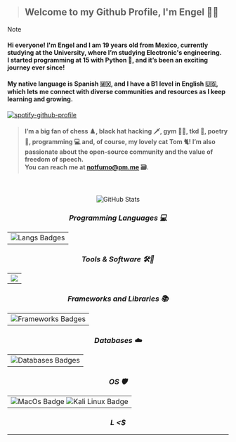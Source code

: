 >## Welcome to my Github Profile, I'm Engel 🌴🍞

>[!NOTE]
><h4>Hi everyone! I'm Engel and I am 19 years old from Mexico, currently studying at the University, where I’m studying Electronic's engineering. <br> I started programming at 15 with Python 🐍, and it’s been an exciting journey ever since!</h4> <h4> My native language is Spanish 🇲🇽, and I have a B1 level in English 🇺🇸, which lets me connect with diverse communities and resources as I keep learning and growing.</h4>

[![spotify-github-profile](https://spotify-github-profile.kittinanx.com/api/view?uid=zlphe55f73sjokfs22oe3r14l&cover_image=true&theme=novatorem&show_offline=false&background_color=f5f5f5&interchange=false&bar_color=53b14f&bar_color_cover=false)](https://buymeacoffee.com/gelshll)

><h4>I’m a big fan of chess ♟️, black hat hacking 🗡, gym 🏋🏻, tkd 🥋, poetry 🍂, programming 💻 and, of course, my lovely cat Tom 🐈! I’m also passionate about the open-source community and the value of freedom of speech. <br> You can reach me at <a href="mailto:notfumo@pm.me">notfumo@pm.me</a> 🗃️.</h4>
<div align="center">
<br>

![GitHub Stats](https://gh-readme-profile.vercel.app/api?username=gelshll&theme=dark)

### _**Programming Languages 💻**_

<table>
  <td align="center">
    <img src="https://skillicons.dev/icons?i=typescript,javascript,python,dart,html,css,octave" alt="Langs Badges">
  </td>
</table>

### _**Tools & Software 🛠️🔮**_

<table>
  <td align="center">
    <img src="https://skillicons.dev/icons?i=git,nodejs,vscode,sublime,pycharm,replit">
  </td>
</table>

### _**Frameworks and Libraries 📚**_

<table>
  <td align="center">
    <img src="https://skillicons.dev/icons?i=angular,bootstrap,django,flask" alt="Frameworks Badges">
  </td>
</table>

### _**Databases ☁️**_

<table>
  <td align="center">
    <img src="https://skillicons.dev/icons?i=postgresql,firebase" alt="Databases Badges">
  </td>
</table>

### _**OS 🛡️**_

<table>
  <td align="center">
    <img src="https://img.shields.io/badge/MacOS--9cf?logo=macos&logoColor=fff&style=flat-square" alt="MacOs Badge">
    <img src="https://img.shields.io/badge/-Kali%20Linux-%23557C94?logo=kalilinux&logoColor=fff&style=flat-square" alt="Kali Linux Badge">
  </td>
</table>

### _L <$_

</div>

---
